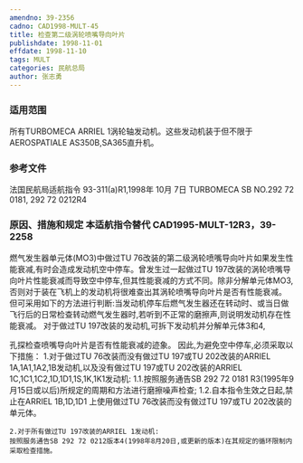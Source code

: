 ```yaml
---
amendno: 39-2356
cadno: CAD1998-MULT-45
title: 检查第二级涡轮喷嘴导向叶片
publishdate: 1998-11-01
effdate: 1998-11-10
tags: MULT
categories: 民航总局
author: 张志勇
---
```


### 适用范围 
所有TURBOMECA ARRIEL 1涡轮轴发动机。这些发动机装于但不限于AEROSPATIALE AS350B,SA365直升机。

<!--more-->
### 参考文件
法国民航局适航指令 93-311(a)R1,1998年 10月 7日 
TURBOMECA SB NO.292 72 0181, 292 72 0212R4 

### 原因、措施和规定 本适航指令替代 CAD1995-MULT-12R3，39-2258 
燃气发生器单元体(MO3)中做过TU 76改装的第二级涡轮喷嘴导向叶片如果发生性能衰减,有时会造成发动机空中停车。曾发生过一起做过TU 197改装的涡轮喷嘴导向叶片性能衰减而导致空中停车,但其性能衰减的方式不同。除非分解单元体MO3,否则对于装在飞机上的发动机将很难查出其涡轮喷嘴导向叶片是否有性能衰减。 
    但可采用如下的方法进行判断:当发动机停车后燃气发生器还在转动时、或当日做飞行后的日常检查转动燃气发生器时,若听到不正常的磨擦声,则说明发动机存在性能衰减。 
    对于做过TU 197改装的发动机,可拆下发动机并分解单元体3和4,
       
孔探检查喷嘴导向叶片是否有性能衰减的迹象。     因此,为避免空中停车,必须采取以下措施： 
    1.对于做过TU 76改装而没有做过TU 197或TU 202改装的ARRIEL 1A,1A1,1A2,1B发动机,以及没有做过TU 197或TU 202改装的ARRIEL 1C,1C1,1C2,1D,1D1,1S,1K,1K1发动机: 
1.1.按照服务通告SB 292 72 0181 R3(1995年9月15日或以后)所规定的周期和方法进行磨擦噪声检查; 
1.2.自本指令生效之日起,禁止在ARRIEL 1B,1D,1D1 上使用做过TU 76改装而没有做过TU 197或TU 202改装的单元体。 

    2.对于所有做过TU 197改装的ARRIEL 1发动机: 
    按照服务通告SB 292 72 0212版本4(1998年8月20日,或更新的版本)在其规定的循环限制内采取检查措施。
